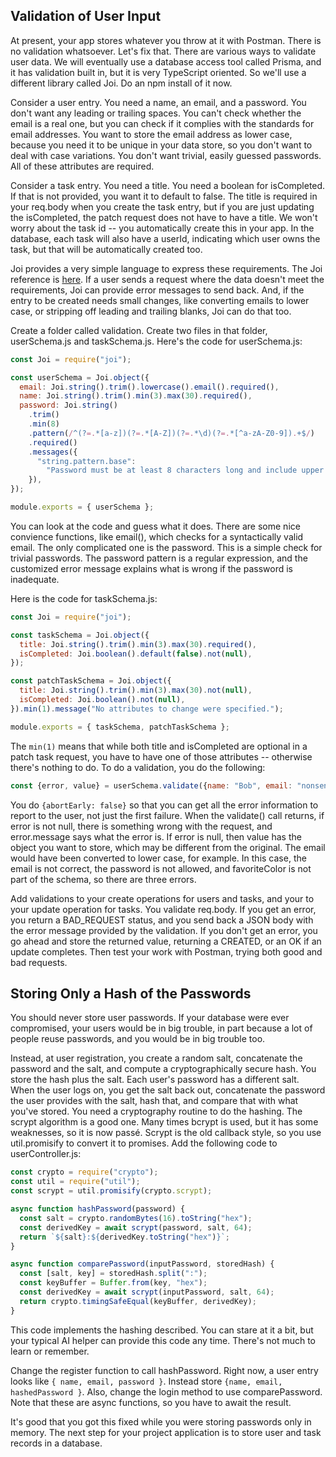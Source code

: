 ## **Validation of User Input**

At present, your app stores whatever you throw at it with Postman.  There is no validation whatsoever.  Let's fix that.  There are various ways to validate user data.  We will eventually use a database access tool called Prisma, and it has validation built in, but it is very TypeScript oriented.  So we'll use a different library called Joi.  Do an npm install of it now.

Consider a user entry.  You need a name, an email, and a password.  You don't want any leading or trailing spaces.  You can't check whether the email is a real one, but you can check if it complies with the standards for email addresses.  You want to store the email address as lower case, because you need it to be unique in your data store, so you don't want to deal with case variations.  You don't want trivial, easily guessed passwords.  All of these attributes are required.

Consider a task entry.  You need a title.  You need a boolean for isCompleted.  If that is not provided, you want it to default to false.  The title is required in your req.body when you create the task entry, but if you are just updating the isCompleted, the patch request does not have to have a title.  We won't worry about the task id -- you automatically create this in your app.  In the database, each task will also have a userId, indicating which user owns the task, but that will be automatically created too.

Joi provides a very simple language to express these requirements.  The Joi reference is [here](https://joi.dev/api/?v=17.13.3).  If a user sends a request where the data doesn't meet the requirements, Joi can provide error messages to send back.  And, if the entry to be created needs small changes, like converting emails to lower case, or stripping off leading and trailing blanks, Joi can do that too.  

Create a folder called validation.  Create two files in that folder, userSchema.js and taskSchema.js.  Here's the code for userSchema.js:

```js
const Joi = require("joi");

const userSchema = Joi.object({
  email: Joi.string().trim().lowercase().email().required(),
  name: Joi.string().trim().min(3).max(30).required(),
  password: Joi.string()
    .trim()
    .min(8)
    .pattern(/^(?=.*[a-z])(?=.*[A-Z])(?=.*\d)(?=.*[^a-zA-Z0-9]).+$/)
    .required()
    .messages({
      "string.pattern.base":
        "Password must be at least 8 characters long and include upper and lower case letters, a number, and a special character.",
    }),
});

module.exports = { userSchema };
```

You can look at the code and guess what it does.  There are some nice convience functions, like email(), which checks for a syntactically valid email.  The only complicated one is the password.  This is a simple check for trivial passwords.  The password pattern is a regular expression, and the customized error message explains what is wrong if the password is inadequate.

Here is the code for taskSchema.js:

```js
const Joi = require("joi");

const taskSchema = Joi.object({
  title: Joi.string().trim().min(3).max(30).required(),
  isCompleted: Joi.boolean().default(false).not(null),
});

const patchTaskSchema = Joi.object({
  title: Joi.string().trim().min(3).max(30).not(null),
  isCompleted: Joi.boolean().not(null),
}).min(1).message("No attributes to change were specified.");

module.exports = { taskSchema, patchTaskSchema };
```

The `min(1)` means that while both title and isCompleted are optional in a patch task request, you have to have one of those attributes -- otherwise there's nothing to do.  To do a validation, you do the following:

```js
const {error, value} = userSchema.validate({name: "Bob", email: "nonsense", password: "password", favoriteColor: "blue"}, {abortEarly: false})
```

You do `{abortEarly: false}` so that you can get all the error information to report to the user, not just the first failure.  When the validate() call returns, if error is not null, there is something wrong with the request, and error.message says what the error is.  If error is null, then value has the object you want to store, which may be different from the original.  The email would have been converted to lower case, for example.  In this case, the email is not correct, the password is not allowed, and favoriteColor is not part of the schema, so there are three errors. 

Add validations to your create operations for users and tasks, and your to your update operation for tasks.  You validate req.body.  If you get an error, you return a BAD_REQUEST status, and you send back a JSON body with the error message provided by the validation.  If you don't get an error, you go ahead and store the returned value, returning a CREATED, or an OK if an update completes.  Then test your work with Postman, trying both good and bad requests.  

## **Storing Only a Hash of the Passwords**

You should never store user passwords.  If your database were ever compromised, your users would be in big trouble, in part because a lot of people reuse passwords, and you would be in big trouble too.

Instead, at user registration, you create a random salt, concatenate the password and the salt, and compute a cryptographically secure hash.  You store the hash plus the salt.  Each user's password has a different salt.  When the user logs on, you get the salt back out, concatenate the password the user provides with the salt, hash that, and compare that with what you've stored.  You need a cryptography routine to do the hashing.  The scrypt algorithm is a good one.  Many times bcrypt is used, but it has some weaknesses, so it is now passé.  Scrypt is the old callback style, so you use util.promisify to convert it to promises.  Add the following code to userController.js:

```js
const crypto = require("crypto");
const util = require("util");
const scrypt = util.promisify(crypto.scrypt);

async function hashPassword(password) {
  const salt = crypto.randomBytes(16).toString("hex");
  const derivedKey = await scrypt(password, salt, 64);
  return `${salt}:${derivedKey.toString("hex")}`;
}

async function comparePassword(inputPassword, storedHash) {
  const [salt, key] = storedHash.split(":");
  const keyBuffer = Buffer.from(key, "hex");
  const derivedKey = await scrypt(inputPassword, salt, 64);
  return crypto.timingSafeEqual(keyBuffer, derivedKey);
}
```

This code implements the hashing described.  You can stare at it a bit, but your typical AI helper can provide this code any time.  There's not much to learn or remember. 

Change the register function to call hashPassword.  Right now, a user entry looks like `{ name, email, password }`.  Instead store `{name, email, hashedPassword }`.  Also, change the login method to use comparePassword.  Note that these are async functions, so you have to await the result.  

It's good that you got this fixed while you were storing passwords only in memory.  The next step for your project application is to store user and task records in a database.


